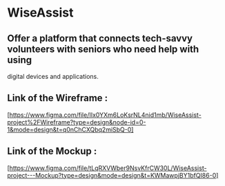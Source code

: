 # WiseAssist
## Offer a platform that connects tech-savvy volunteers with seniors who need help with using
digital devices and applications.

## Link of the Wireframe : 
[https://www.figma.com/file/IIx0YXm6LoKsrNL4nid1mb/WiseAssist-project%2FWireframe?type=design&node-id=0-1&mode=design&t=q0nChCXQbq2miSbQ-0]

## Link of the Mockup : 
[https://www.figma.com/file/tLqRXVWber9NsvKfrCW30L/WiseAssist-project---Mockup?type=design&mode=design&t=KWMawpjBY1bfQI86-0]
